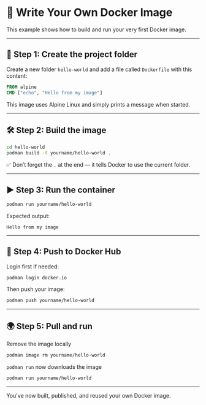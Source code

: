 # 🔨 Write Your Own Docker Image

This example shows how to build and run your very first Docker image.

---

## 🧱 Step 1: Create the project folder

Create a new folder `hello-world` and add a file called `Dockerfile` with this content:

```dockerfile
FROM alpine
CMD ["echo", "Hello from my image"]
```

This image uses Alpine Linux and simply prints a message when started.

---

## 🛠️ Step 2: Build the image

```bash
cd hello-world
podman build -t yourname/hello-world .
```

✅ Don’t forget the `.` at the end — it tells Docker to use the current folder.

---

## ▶️ Step 3: Run the container

```bash
podman run yourname/hello-world
```

Expected output:

```
Hello from my image
```

---

## 🚀 Step 4: Push to Docker Hub

Login first if needed:

```bash
podman login docker.io
```

Then push your image:

```bash
podman push yourname/hello-world
```

---

## 🌍 Step 5: Pull and run

Remove the image locally

```bash
podman image rm yourname/hello-world
```

`podman run` now downloads the image

```bash
podman run yourname/hello-world
```

---

You've now built, published, and reused your own Docker image.
